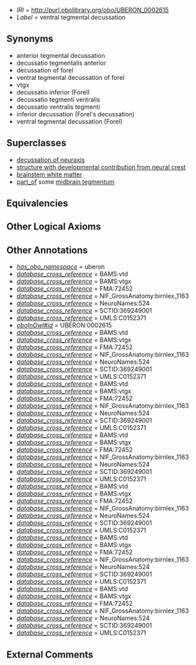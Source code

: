  * *IRI* = http://purl.obolibrary.org/obo/UBERON_0002615
 * *Label* = ventral tegmental decussation

## Synonyms

 * anterior tegmental decussation
 * decussatio tegmentalis anterior
 * decussation of forel
 * ventral tegmental decussation of forel
 * vtgx
 * decussatio inferior (Forel)
 * decussatio tegmenti ventralis
 * decussatio ventralis tegmenti
 * inferior decussation (Forel's decussation)
 * ventral tegmental decussation (Forel)

## Superclasses

 * [decussation of neuraxis](../../UBERON/18/UBERON_0007418.md)
 * [structure with developmental contribution from neural crest](../../UBERON/14/UBERON_0010314.md)
 * [brainstem white matter](../../UBERON/91/UBERON_0014891.md)
 * [part_of](../../BFO/50/BFO_0000050.md) some [midbrain tegmentum](../../UBERON/43/UBERON_0001943.md)

## Equivalencies


## Other Logical Axioms


## Other Annotations

 * *[has_obo_namespace](../../ce/oboInOwl#hasOBONamespace.md)* = uberon
 * *[database_cross_reference](../../ef/oboInOwl#hasDbXref.md)* = BAMS:vtd
 * *[database_cross_reference](../../ef/oboInOwl#hasDbXref.md)* = BAMS:vtgx
 * *[database_cross_reference](../../ef/oboInOwl#hasDbXref.md)* = FMA:72452
 * *[database_cross_reference](../../ef/oboInOwl#hasDbXref.md)* = NIF_GrossAnatomy:birnlex_1163
 * *[database_cross_reference](../../ef/oboInOwl#hasDbXref.md)* = NeuroNames:524
 * *[database_cross_reference](../../ef/oboInOwl#hasDbXref.md)* = SCTID:369249001
 * *[database_cross_reference](../../ef/oboInOwl#hasDbXref.md)* = UMLS:C0152371
 * *[oboInOwl#id](../../id/oboInOwl#id.md)* = UBERON:0002615
 * *[database_cross_reference](../../ef/oboInOwl#hasDbXref.md)* = BAMS:vtd
 * *[database_cross_reference](../../ef/oboInOwl#hasDbXref.md)* = BAMS:vtgx
 * *[database_cross_reference](../../ef/oboInOwl#hasDbXref.md)* = FMA:72452
 * *[database_cross_reference](../../ef/oboInOwl#hasDbXref.md)* = NIF_GrossAnatomy:birnlex_1163
 * *[database_cross_reference](../../ef/oboInOwl#hasDbXref.md)* = NeuroNames:524
 * *[database_cross_reference](../../ef/oboInOwl#hasDbXref.md)* = SCTID:369249001
 * *[database_cross_reference](../../ef/oboInOwl#hasDbXref.md)* = UMLS:C0152371
 * *[database_cross_reference](../../ef/oboInOwl#hasDbXref.md)* = BAMS:vtd
 * *[database_cross_reference](../../ef/oboInOwl#hasDbXref.md)* = BAMS:vtgx
 * *[database_cross_reference](../../ef/oboInOwl#hasDbXref.md)* = FMA:72452
 * *[database_cross_reference](../../ef/oboInOwl#hasDbXref.md)* = NIF_GrossAnatomy:birnlex_1163
 * *[database_cross_reference](../../ef/oboInOwl#hasDbXref.md)* = NeuroNames:524
 * *[database_cross_reference](../../ef/oboInOwl#hasDbXref.md)* = SCTID:369249001
 * *[database_cross_reference](../../ef/oboInOwl#hasDbXref.md)* = UMLS:C0152371
 * *[database_cross_reference](../../ef/oboInOwl#hasDbXref.md)* = BAMS:vtd
 * *[database_cross_reference](../../ef/oboInOwl#hasDbXref.md)* = BAMS:vtgx
 * *[database_cross_reference](../../ef/oboInOwl#hasDbXref.md)* = FMA:72452
 * *[database_cross_reference](../../ef/oboInOwl#hasDbXref.md)* = NIF_GrossAnatomy:birnlex_1163
 * *[database_cross_reference](../../ef/oboInOwl#hasDbXref.md)* = NeuroNames:524
 * *[database_cross_reference](../../ef/oboInOwl#hasDbXref.md)* = SCTID:369249001
 * *[database_cross_reference](../../ef/oboInOwl#hasDbXref.md)* = UMLS:C0152371
 * *[database_cross_reference](../../ef/oboInOwl#hasDbXref.md)* = BAMS:vtd
 * *[database_cross_reference](../../ef/oboInOwl#hasDbXref.md)* = BAMS:vtgx
 * *[database_cross_reference](../../ef/oboInOwl#hasDbXref.md)* = FMA:72452
 * *[database_cross_reference](../../ef/oboInOwl#hasDbXref.md)* = NIF_GrossAnatomy:birnlex_1163
 * *[database_cross_reference](../../ef/oboInOwl#hasDbXref.md)* = NeuroNames:524
 * *[database_cross_reference](../../ef/oboInOwl#hasDbXref.md)* = SCTID:369249001
 * *[database_cross_reference](../../ef/oboInOwl#hasDbXref.md)* = UMLS:C0152371
 * *[database_cross_reference](../../ef/oboInOwl#hasDbXref.md)* = BAMS:vtd
 * *[database_cross_reference](../../ef/oboInOwl#hasDbXref.md)* = BAMS:vtgx
 * *[database_cross_reference](../../ef/oboInOwl#hasDbXref.md)* = FMA:72452
 * *[database_cross_reference](../../ef/oboInOwl#hasDbXref.md)* = NIF_GrossAnatomy:birnlex_1163
 * *[database_cross_reference](../../ef/oboInOwl#hasDbXref.md)* = NeuroNames:524
 * *[database_cross_reference](../../ef/oboInOwl#hasDbXref.md)* = SCTID:369249001
 * *[database_cross_reference](../../ef/oboInOwl#hasDbXref.md)* = UMLS:C0152371
 * *[database_cross_reference](../../ef/oboInOwl#hasDbXref.md)* = BAMS:vtd
 * *[database_cross_reference](../../ef/oboInOwl#hasDbXref.md)* = BAMS:vtgx
 * *[database_cross_reference](../../ef/oboInOwl#hasDbXref.md)* = FMA:72452
 * *[database_cross_reference](../../ef/oboInOwl#hasDbXref.md)* = NIF_GrossAnatomy:birnlex_1163
 * *[database_cross_reference](../../ef/oboInOwl#hasDbXref.md)* = NeuroNames:524
 * *[database_cross_reference](../../ef/oboInOwl#hasDbXref.md)* = SCTID:369249001
 * *[database_cross_reference](../../ef/oboInOwl#hasDbXref.md)* = UMLS:C0152371

## External Comments

